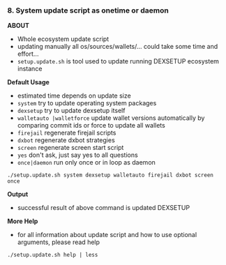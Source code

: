 ### 8. System update script as onetime or daemon

**ABOUT**
  * Whole ecosystem update script
  * updating manually all os/sources/wallets/... could take some time and effort...
  * `setup.update.sh` is tool used to update running DEXSETUP ecosystem instance

**Default Usage**
  * estimated time depends on update size
  * `system` try to update operating system packages
  * `dexsetup` try to update dexsetup itself
  * `walletauto |walletforce` update wallet versions automatically by comparing commit ids or force to update all wallets
  * `firejail` regenerate firejail scripts
  * `dxbot` regenerate dxbot strategies
  * `screen` regenerate screen start script
  * `yes` don't ask, just say yes to all questions
  * `once|daemon` run only once or in loop as daemon
```
./setup.update.sh system dexsetup walletauto firejail dxbot screen once
```

**Output**
  * successful result of above command is updated DEXSETUP
    
**More Help**
  * for all information about update script and how to use optional arguments, please read help
```
./setup.update.sh help | less
```
